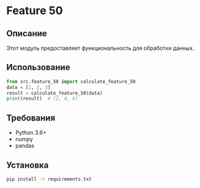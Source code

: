 # Feature 50
## Описание
Этот модуль предоставляет функциональность для обработки данных.
## Использование
```python
from src.feature_50 import calculate_feature_50
data = [1, 2, 3]
result = calculate_feature_50(data)
print(result)  # [2, 4, 6]
```
## Требования
- Python 3.6+
- numpy
- pandas
## Установка
```bash
pip install -r requirements.txt
```
